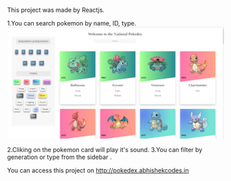 This project was made by Reactjs.

1.You can search pokemon by name, ID, type.
![](public/poke.png)

2.Cliking on the pokemon card will play it's sound.
3.You can filter by generation or type from the sidebar .

You can access this project on http://pokedex.abhishekcodes.in


